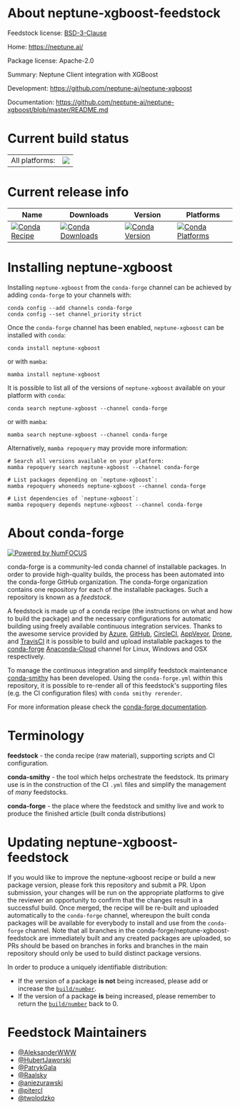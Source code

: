 About neptune-xgboost-feedstock
===============================

Feedstock license: [BSD-3-Clause](https://github.com/conda-forge/neptune-xgboost-feedstock/blob/main/LICENSE.txt)

Home: https://neptune.ai/

Package license: Apache-2.0

Summary: Neptune Client integration with XGBoost

Development: https://github.com/neptune-ai/neptune-xgboost

Documentation: https://github.com/neptune-ai/neptune-xgboost/blob/master/README.md

Current build status
====================


<table><tr><td>All platforms:</td>
    <td>
      <a href="https://dev.azure.com/conda-forge/feedstock-builds/_build/latest?definitionId=12628&branchName=main">
        <img src="https://dev.azure.com/conda-forge/feedstock-builds/_apis/build/status/neptune-xgboost-feedstock?branchName=main">
      </a>
    </td>
  </tr>
</table>

Current release info
====================

| Name | Downloads | Version | Platforms |
| --- | --- | --- | --- |
| [![Conda Recipe](https://img.shields.io/badge/recipe-neptune--xgboost-green.svg)](https://anaconda.org/conda-forge/neptune-xgboost) | [![Conda Downloads](https://img.shields.io/conda/dn/conda-forge/neptune-xgboost.svg)](https://anaconda.org/conda-forge/neptune-xgboost) | [![Conda Version](https://img.shields.io/conda/vn/conda-forge/neptune-xgboost.svg)](https://anaconda.org/conda-forge/neptune-xgboost) | [![Conda Platforms](https://img.shields.io/conda/pn/conda-forge/neptune-xgboost.svg)](https://anaconda.org/conda-forge/neptune-xgboost) |

Installing neptune-xgboost
==========================

Installing `neptune-xgboost` from the `conda-forge` channel can be achieved by adding `conda-forge` to your channels with:

```
conda config --add channels conda-forge
conda config --set channel_priority strict
```

Once the `conda-forge` channel has been enabled, `neptune-xgboost` can be installed with `conda`:

```
conda install neptune-xgboost
```

or with `mamba`:

```
mamba install neptune-xgboost
```

It is possible to list all of the versions of `neptune-xgboost` available on your platform with `conda`:

```
conda search neptune-xgboost --channel conda-forge
```

or with `mamba`:

```
mamba search neptune-xgboost --channel conda-forge
```

Alternatively, `mamba repoquery` may provide more information:

```
# Search all versions available on your platform:
mamba repoquery search neptune-xgboost --channel conda-forge

# List packages depending on `neptune-xgboost`:
mamba repoquery whoneeds neptune-xgboost --channel conda-forge

# List dependencies of `neptune-xgboost`:
mamba repoquery depends neptune-xgboost --channel conda-forge
```


About conda-forge
=================

[![Powered by
NumFOCUS](https://img.shields.io/badge/powered%20by-NumFOCUS-orange.svg?style=flat&colorA=E1523D&colorB=007D8A)](https://numfocus.org)

conda-forge is a community-led conda channel of installable packages.
In order to provide high-quality builds, the process has been automated into the
conda-forge GitHub organization. The conda-forge organization contains one repository
for each of the installable packages. Such a repository is known as a *feedstock*.

A feedstock is made up of a conda recipe (the instructions on what and how to build
the package) and the necessary configurations for automatic building using freely
available continuous integration services. Thanks to the awesome service provided by
[Azure](https://azure.microsoft.com/en-us/services/devops/), [GitHub](https://github.com/),
[CircleCI](https://circleci.com/), [AppVeyor](https://www.appveyor.com/),
[Drone](https://cloud.drone.io/welcome), and [TravisCI](https://travis-ci.com/)
it is possible to build and upload installable packages to the
[conda-forge](https://anaconda.org/conda-forge) [Anaconda-Cloud](https://anaconda.org/)
channel for Linux, Windows and OSX respectively.

To manage the continuous integration and simplify feedstock maintenance
[conda-smithy](https://github.com/conda-forge/conda-smithy) has been developed.
Using the ``conda-forge.yml`` within this repository, it is possible to re-render all of
this feedstock's supporting files (e.g. the CI configuration files) with ``conda smithy rerender``.

For more information please check the [conda-forge documentation](https://conda-forge.org/docs/).

Terminology
===========

**feedstock** - the conda recipe (raw material), supporting scripts and CI configuration.

**conda-smithy** - the tool which helps orchestrate the feedstock.
                   Its primary use is in the construction of the CI ``.yml`` files
                   and simplify the management of *many* feedstocks.

**conda-forge** - the place where the feedstock and smithy live and work to
                  produce the finished article (built conda distributions)


Updating neptune-xgboost-feedstock
==================================

If you would like to improve the neptune-xgboost recipe or build a new
package version, please fork this repository and submit a PR. Upon submission,
your changes will be run on the appropriate platforms to give the reviewer an
opportunity to confirm that the changes result in a successful build. Once
merged, the recipe will be re-built and uploaded automatically to the
`conda-forge` channel, whereupon the built conda packages will be available for
everybody to install and use from the `conda-forge` channel.
Note that all branches in the conda-forge/neptune-xgboost-feedstock are
immediately built and any created packages are uploaded, so PRs should be based
on branches in forks and branches in the main repository should only be used to
build distinct package versions.

In order to produce a uniquely identifiable distribution:
 * If the version of a package **is not** being increased, please add or increase
   the [``build/number``](https://docs.conda.io/projects/conda-build/en/latest/resources/define-metadata.html#build-number-and-string).
 * If the version of a package **is** being increased, please remember to return
   the [``build/number``](https://docs.conda.io/projects/conda-build/en/latest/resources/define-metadata.html#build-number-and-string)
   back to 0.

Feedstock Maintainers
=====================

* [@AleksanderWWW](https://github.com/AleksanderWWW/)
* [@HubertJaworski](https://github.com/HubertJaworski/)
* [@PatrykGala](https://github.com/PatrykGala/)
* [@Raalsky](https://github.com/Raalsky/)
* [@aniezurawski](https://github.com/aniezurawski/)
* [@pitercl](https://github.com/pitercl/)
* [@twolodzko](https://github.com/twolodzko/)

